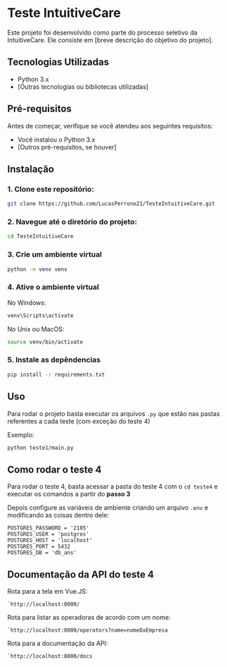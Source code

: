 # Teste IntuitiveCare

Este projeto foi desenvolvido como parte do processo seletivo da IntuitiveCare. Ele consiste em [breve descrição do objetivo do projeto].

## Tecnologias Utilizadas

- Python 3.x
- [Outras tecnologias ou bibliotecas utilizadas]

## Pré-requisitos

Antes de começar, verifique se você atendeu aos seguintes requisitos:

- Você instalou o Python 3.x
- [Outros pré-requisitos, se houver]

## Instalação

### 1. Clone este repositório:

   ```bash
   git clone https://github.com/LucasPerrone21/TesteIntuitiveCare.git
   ```
### 2. Navegue até o diretório do projeto:

```bash
cd TesteIntuitiveCare
```
  
### 3. Crie um ambiente virtual

```bash
python -m venv venv
```

### 4. Ative o ambiente virtual

No Windows:
```bash
venv\Scripts\activate
```

No Unix ou MacOS:
```bash
source venv/bin/activate
```

### 5. Instale as depêndencias
```bash
pip install -r requirements.txt
```

## Uso

Para rodar o projeto basta executar os arquivos ```.py``` que estão nas pastas referentes a cada teste (com exceção do teste 4)

Exemplo:

```bash
python teste1/main.py
```
## Como rodar o teste 4

Para rodar o teste 4, basta acessar a pasta do teste 4 com o ```cd teste4``` e executar os comandos a partir do **passo 3**

Depois configure as variáveis de ambiente criando um arquivo ```.env``` e modificando as coisas dentro dele:
```env
POSTGRES_PASSWORD = '2105'
POSTGRES_USER = 'postgres'
POSTGRES_HOST = 'localhost'
POSTGRES_PORT = 5432
POSTGRES_DB = 'db_ans'
```

## Documentação da API do teste 4

Rota para a tela em Vue.JS:
```
`http://localhost:8000/
```

Rota para listar as operadoras de acordo com um nome:

```
`http://localhost:8000/operators?name=nomeDaEmpresa
```

Rota para a documentação da API:

```
`http://localhost:8000/docs
```


